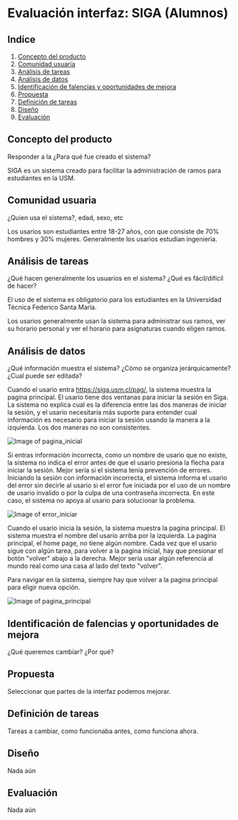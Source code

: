 # Evaluación interfaz: SIGA (Alumnos)

## Indice

1. [Concepto del producto](#concepto-del-producto)
2. [Comunidad usuaria](#comunidad-usuaria)
3. [Análisis de tareas](#analisis_de_tareas)
4. [Análisis de datos](#analisis_de_datos)
5. [Identificación de falencias y oportunidades de mejora](#identificacion-de-falencias-y-oportunidades-de-mejora)
6. [Propuesta](#propuesta)
7. [Definición de tareas](#definicion-de-tareas)
8. [Diseño](#diseño)
9. [Evaluación](#evaluacion)

## Concepto del producto
Responder a la ¿Para qué fue creado el sistema?

SIGA es un sistema creado para facilitar la administración de ramos para estudiantes en la USM.

## Comunidad usuaria
¿Quien usa el sistema?, edad, sexo, etc

Los usarios son estudiantes entre 18-27 años, con que consiste de 70% hombres y 30% mujeres. Generalmente los usarios estudian ingenieria. 

## Análisis de tareas
¿Qué hacen generalmente los usuarios en el sistema?
¿Qué es fácil/difícil de hacer?

El uso de el sistema es obligatorio para los estudiantes en la Universidad Técnica Federico Santa María. 


Los usarios generalmente usan la sistema para administrar sus ramos, ver su horario personal y ver el horario para asignaturas cuando eligen ramos. 


## Análisis de datos
¿Qué información muestra el sistema?
¿Cómo se organiza jerárquicamente? 
¿Cual puede ser editada?

Cuando el usario entra https://siga.usm.cl/pag/, la sistema muestra la pagina principal. El usario tiene dos ventanas para iniciar la sesión en Siga. La sistema no explica cual es la diferencia entre las dos maneras de iniciar la sesión, y el usario necesitaría más suporte para entender cual información es necesario para iniciar la sesión usando la manera a la izquierda. Los dos maneras no son consistentes. 

![Image of pagina_inicial]()

Si entras información incorrecta, como un nombre de usario que no existe, la sistema no indica el error antes de que el usario presiona la flecha para iniciar la sesión. Mejor sería si el sistema tenía prevención de errores. Iniciando la sesión con información incorrecta, el sistema informa el usario del error sin decirle al usario si el error fue iniciada por el uso de un nombre de usario invalido o por la culpa de una contraseña incorrecta. En este caso, el sistema no apoya al usario para solucionar la problema. 

![Image of error_iniciar]()

Cuando el usario inicia la sesión, la sistema muestra la pagina principal. El sistema muestra el nombre del usario arriba por la izquierda. La pagina principal, el home page, no tiene algún nombre. Cada vez que el usario sigue con algún tarea, para volver a la pagina inicial, hay que presionar el botón "volver" abajo a la derecha. Mejor sería usar algún referencia al mundo real como una casa al lado del texto "volver". 

Para navigar en la sistema, siempre hay que volver a la pagina principal para eligir nueva opción. 

![Image of pagina_principal](https://github.com/hvarg/INF322/blob/master/Siga_First_Page.png)

## Identificación de falencias y oportunidades de mejora
¿Qué queremos cambiar? 
¿Por qué?

## Propuesta
Seleccionar que partes de la interfaz podemos mejorar.

## Definición de tareas
Tareas a cambiar, como funcionaba antes, como funciona ahora.

## Diseño
Nada aún

## Evaluación
Nada aún
